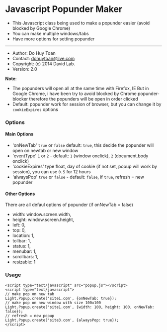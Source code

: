 # Javascript Popunder Maker
* This Javascript class being used to make a popunder easier (avoid blocked by Google Chrome)
* You can make multiple windows/tabs
* Have more options for setting popunder

***

* Author: Do Huy Toan
* Contact: dohuytoan@live.com
* Copyright: (c) 2014 David Lab.
* Version: 2.0

**Note**: 
* The popunders will open all at the same time with Firefox, IE
But in Google Chrome, i have been try to avoid blocked by Chrome popunder-blocker therefore the popunders will be open in order clicked
* Default: popunder work for session of browser, but you can change it by `cookieExpires` options

### Options
#### Main Options
* 'onNewTab' `true` or `false` default: `true`, this decide the popunder will open on newtab or new window
* 'eventType' `1` or `2` - default: `1` (window onclick), `2` (document.body onclick)
* 'cookieExpires' type float, day of cookie (if not set, popup will work by session), you can use `0.5` for 12 hours
* 'alwaysPop' `true` or `false` - default: `false`, if `true`, refresh = new popunder

#### Other Options
There are all defaul options of popunder (if onNewTab = false)

* width:        window.screen.width,
* height:	window.screen.height,
* left:		0,
* top:		0,
* location:	1,
* tollbar:	1,
* status:	1,
* menubar:	1,
* scrollbars:	1,
* resizable:	1

### Usage

    <script type="text/javascript" src="popup.js"></script>
    <script type="text/javascript">
    // make pop on new tab
    Light.Popup.create('site1.com', {onNewTab: true});
    // make pop on new window with size 100x100
    Light.Popup.create('site1.com', {width: 100, height: 100, onNewTab: false});
    // refresh = new popup
    Light.Popup.create('site3.com', {alwaysPop: true});
    </script>

